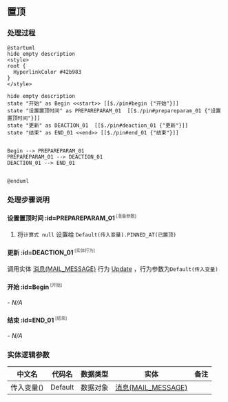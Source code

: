 ## 置顶 <!-- {docsify-ignore-all} -->

   

### 处理过程

```plantuml
@startuml
hide empty description
<style>
root {
  HyperlinkColor #42b983
}
</style>

hide empty description
state "开始" as Begin <<start>> [[$./pin#begin {"开始"}]]
state "设置置顶时间" as PREPAREPARAM_01  [[$./pin#prepareparam_01 {"设置置顶时间"}]]
state "更新" as DEACTION_01  [[$./pin#deaction_01 {"更新"}]]
state "结束" as END_01 <<end>> [[$./pin#end_01 {"结束"}]]


Begin --> PREPAREPARAM_01
PREPAREPARAM_01 --> DEACTION_01
DEACTION_01 --> END_01


@enduml
```


### 处理步骤说明

#### 设置置顶时间 :id=PREPAREPARAM_01<sup class="footnote-symbol"> <font color=gray size=1>[准备参数]</font></sup>



1. 将`计算式 null` 设置给  `Default(传入变量).PINNED_AT(已置顶)`

#### 更新 :id=DEACTION_01<sup class="footnote-symbol"> <font color=gray size=1>[实体行为]</font></sup>



调用实体 [消息(MAIL_MESSAGE)](module/mail/mail_message.md) 行为 [Update](module/mail/mail_message#行为) ，行为参数为`Default(传入变量)`

#### 开始 :id=Begin<sup class="footnote-symbol"> <font color=gray size=1>[开始]</font></sup>



*- N/A*
#### 结束 :id=END_01<sup class="footnote-symbol"> <font color=gray size=1>[结束]</font></sup>



*- N/A*



### 实体逻辑参数

|    中文名   |    代码名    |  数据类型    |  实体   |备注 |
| --------| --------| -------- | -------- | --------   |
|传入变量(<i class="fa fa-check"/></i>)|Default|数据对象|[消息(MAIL_MESSAGE)](module/mail/mail_message.md)||
